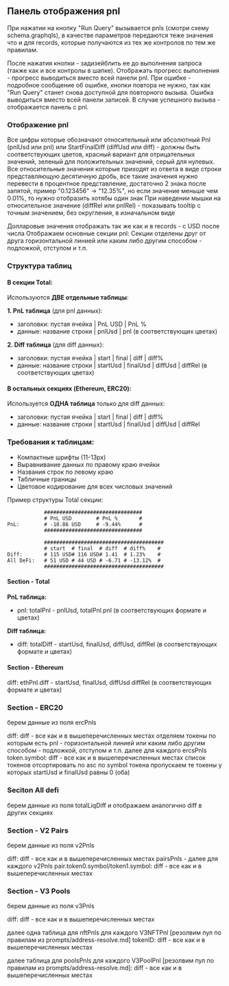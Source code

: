 ## Панель отображения pnl

При нажатии на кнопку "Run Query" вызывается pnls (смотри схему schema.graphqls), в качестве параметров передаются теже
значения что и для records,
которые получаются из тех же контролов по тем же правилам.

После нажатия кнопки - задизейблить ее до выполнения запроса (также как и все контролы в шапке).
Отображать прогресс выполнения - прогресс выводиться вместо всей панели pnl.
При ошибке - подробное сообщение об ошибке, кнопки повтора не нужно, так как "Run Query" станет снова доступной для
повторного вызыва.
Ошибка выводиться вместо всей панели записей.
В случае успешного вызыва - отображается панель с pnl.

### Отображение pnl

Все цифры которые обозначают относительный или абсолютный Pnl (pnlUsd или pnl) или StartFinalDiff (diffUsd или diff) -
должны быть
соответствующих цветов, красный вариант для отрицательных значений, зеленый для положительных значений, серый для
нулевых.
Все относительные значения которые приходят из ответа в виде строки представляющую десятичную дробь, все такие значения
нужно перевести в процентное представление, достаточно 2 знака после запятой, пример "0.123456" -> "12.35%", но если
значение меньше чем 0.01%, то нужно отобразить хотябы один знак
При наведении мышки на относительное значение (diffRel или pnlRel) - показывать tooltip с точным значением, без
округления, в изначальном виде

Долларовые значения отображать так же как и в records - с USD после числа
Отображаем основные секции pnl:
Секции отделены друг от друга горизонтальной линией или каким либо другим способом - подложкой, отступом и т.п.

### Структура таблиц

#### В секции Total:

Используются **ДВЕ отдельные таблицы**:

**1. PnL таблица** (для pnl данных):

- заголовки: пустая ячейка | PnL USD | PnL %
- данные: название строки | pnlUsd | pnl (в соответствующих цветах)

**2. Diff таблица** (для diff данных):

- заголовки: пустая ячейка | start | final | diff | diff%
- данные: название строки | startUsd | finalUsd | diffUsd | diffRel (в соответствующих цветах)

#### В остальных секциях (Ethereum, ERC20):

Используется **ОДНА таблица** только для diff данных:

- заголовки: пустая ячейка | start | final | diff | diff%
- данные: название строки | startUsd | finalUsd | diffUsd | diffRel

### Требования к таблицам:

- Компактные шрифты (11-13px)
- Выравнивание данных по правому краю ячейки
- Названия строк по левому краю
- Табличные границы
- Цветовое кодирование для всех числовых значений

Пример структуры Total секции:

```
            ################################
            # PnL USD        # PnL %       #
PnL:        # -10.86 USD     # -9.44%      #
            ################################

            #######################################
            # start  # final  # diff  # diff%    #
Diff:       # 115 USD# 116 USD# 1.41  # 1.23%    #
All DeFi:   # 51 USD # 44 USD # -6.71 # -13.12%  #
            #######################################
```

#### Section - Total

**PnL таблица:**

- pnl: totalPnl - pnlUsd, totalPnl.pnl (в соответствующих формате и цветах)

**Diff таблица:**

- diff: totalDiff - startUsd, finalUsd, diffUsd, diffRel (в соответствующих формате и цветах)

#### Section - Ethereum

diff: ethPnl.diff - startUsd, finalUsd, diffUsd diffRel (в соответствующих формате и цветах)

### Section - ERC20

берем данные из поля ercPnls

diff: diff - все как и в вышеперечисленных местах
отделяем токены по которым есть pnl - горизонтальной линией или каким либо другим способом - подложкой, отступом и т.п.
далее для каждого ercsPnls
token.symbol: diff - все как и в вышеперечисленных местах
список токенов отсортировать по asc по symbol токена
пропускаем те токены у которых startUsd и finalUsd равны 0 (оба)

### Seciton All defi
берем данные из поля totalLiqDiff и отображаем аналогично diff в других секциях

### Section - V2 Pairs

берем данные из поля v2Pnls

diff: diff - все как и в вышеперечисленных местах
pairsPnls - далее для каждого v2Pnls
pair.token0.symbol/token1.symbol: diff - все как и в вышеперечисленных местах

### Section - V3 Pools

берем данные из поля v3Pnls

diff: diff - все как и в вышеперечисленных местах

далее одна таблица для nftPnls
для каждого V3NFTPnl
[резолвим пул по правилам из prompts/address-resolve.md] tokenID: diff - все как и в вышеперечисленных местах

далее таблица для poolsPnls
для каждого V3PoolPnl
[резолвим пул по правилам из prompts/address-resolve.md]: diff - все как и в вышеперечисленных местах
